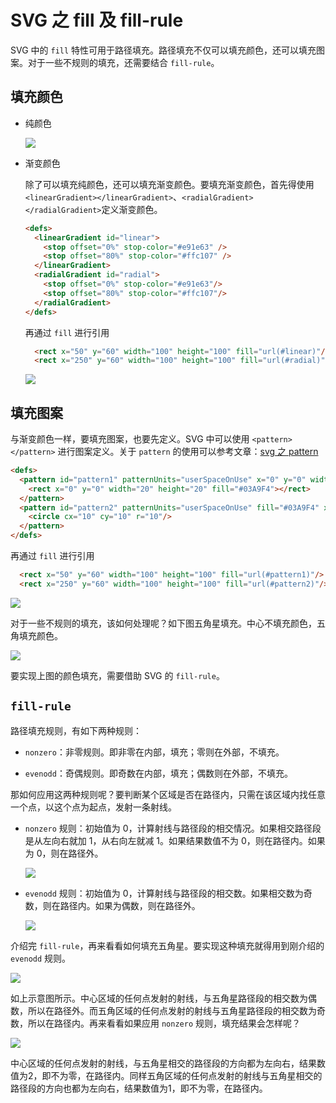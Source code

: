 # SVG 之 fill 及 fill-rule

SVG 中的 `fill` 特性可用于路径填充。路径填充不仅可以填充颜色，还可以填充图案。对于一些不规则的填充，还需要结合 `fill-rule`。

## 填充颜色

- 纯颜色

  ![](./imgs/c.svg)

- 渐变颜色

  除了可以填充纯颜色，还可以填充渐变颜色。要填充渐变颜色，首先得使用`<linearGradient></linearGradient>`、`<radialGradient></radialGradient>`定义渐变颜色。

  ```html
  <defs>
    <linearGradient id="linear">
      <stop offset="0%" stop-color="#e91e63" />
      <stop offset="80%" stop-color="#ffc107" />
    </linearGradient>
    <radialGradient id="radial">
      <stop offset="0%" stop-color="#e91e63"/>
      <stop offset="80%" stop-color="#ffc107"/>
    </radialGradient>
  </defs>
  ```

  再通过 `fill` 进行引用

  ```html
    <rect x="50" y="60" width="100" height="100" fill="url(#linear)"/>
    <rect x="250" y="60" width="100" height="100" fill="url(#radial)"/>
  ```

  ![](./imgs/g.svg)

## 填充图案
  
与渐变颜色一样，要填充图案，也要先定义。SVG 中可以使用 `<pattern></pattern>` 进行图案定义。关于 `pattern` 的使用可以参考文章：[svg 之 pattern](../svg之pattern/svg之pattern.md)

```html
<defs>
  <pattern id="pattern1" patternUnits="userSpaceOnUse" x="0" y="0" width="24" height="24">
    <rect x="0" y="0" width="20" height="20" fill="#03A9F4"></rect>
  </pattern> 
  <pattern id="pattern2" patternUnits="userSpaceOnUse" fill="#03A9F4" x="0" y="0" width="30" height="30">
    <circle cx="10" cy="10" r="10"/>
  </pattern> 
</defs>
```
再通过 `fill` 进行引用

```html
  <rect x="50" y="60" width="100" height="100" fill="url(#pattern1)"/>
  <rect x="250" y="60" width="100" height="100" fill="url(#pattern2)"/>
```

![](./imgs/p.svg)

对于一些不规则的填充，该如何处理呢？如下图五角星填充。中心不填充颜色，五角填充颜色。

![](./imgs/star.svg)

要实现上图的颜色填充，需要借助 SVG 的 `fill-rule`。

## `fill-rule`

路径填充规则，有如下两种规则：

- `nonzero`：非零规则。即非零在内部，填充；零则在外部，不填充。


- `evenodd`：奇偶规则。即奇数在内部，填充；偶数则在外部，不填充。

那如何应用这两种规则呢？要判断某个区域是否在路径内，只需在该区域内找任意一个点，以这个点为起点，发射一条射线。

- `nonzero` 规则：初始值为 0，计算射线与路径段的相交情况。如果相交路径段是从左向右就加 1，从右向左就减 1。如果结果数值不为 0，则在路径内。如果为 0，则在路径外。

  ![](./imgs/nonzero.svg)

- `evenodd` 规则：初始值为 0，计算射线与路径段的相交数。如果相交数为奇数，则在路径内。如果为偶数，则在路径外。

  ![](./imgs/evenodd.svg)


介绍完 `fill-rule`，再来看看如何填充五角星。要实现这种填充就得用到刚介绍的 `evenodd` 规则。

  ![](./imgs/star-evenodd.svg)

如上示意图所示。中心区域的任何点发射的射线，与五角星路径段的相交数为偶数，所以在路径外。而五角区域的任何点发射的射线与五角星路径段的相交数为奇数，所以在路径内。再来看看如果应用 `nonzero` 规则，填充结果会怎样呢？

  ![](./imgs/star-nonzero.svg)

中心区域的任何点发射的射线，与五角星相交的路径段的方向都为左向右，结果数值为2，即不为零，在路径内。同样五角区域的任何点发射的射线与五角星相交的路径段的方向也都为左向右，结果数值为1，即不为零，在路径内。